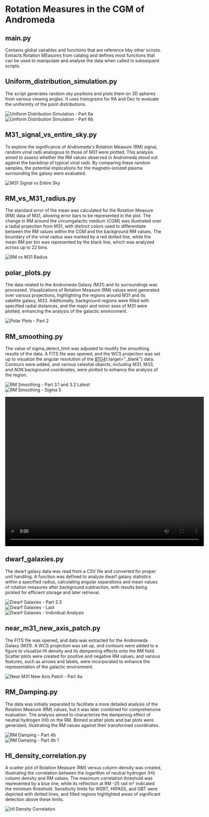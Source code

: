 # Rotation Measures in the CGM of Andromeda

## main.py
Contains global vairables and functions that are reference bby other scirpts. Extracts Rotation MEasures from catalog and defines most functions that can be used to manipulate and analyse the data when called in subsequent scripts.

## Uniform_distribution_simulation.py
The script generates random sky positions and plots them on 3D spheres from various viewing angles. It uses histograms for RA and Dec to evaluate the uniformity of the point distributions.

![Uniform Distribution Simulation - Part 6a](./IMGs/part_6_a.png)  
![Uniform Distribution Simulation - Part 6b](./IMGs/part_6_b.png)  

## M31_signal_vs_entire_sky.py
To explore the significance of Andromeda's Rotation Measure (RM) signal, random virial radii analogous to those of M31 were plotted. This analysis aimed to assess whether the RM values observed in Andromeda stood out against the backdrop of typical virial radii. By comparing these random samples, the potential implications for the magneto-ionized plasma surrounding the galaxy were evaluated.

![M31 Signal vs Entire Sky](./IMGs/8000_patches_new.png)  

## RM_vs_M31_radius.py
The standard error of the mean was calculated for the Rotation Measure (RM) data of M31, allowing error bars to be represented in the plot. The change in RM around the circumgalactic medium (CGM) was illustrated over a radial projection from M31, with distinct colors used to differentiate between the RM values within the CGM and the background RM values. The boundary of the virial radius was marked by a red dotted line, while the mean RM per bin was represented by the black line, which was analyzed across up to 22 bins.

![RM vs M31 Radius](./IMGs/Part_1.png)  

## polar_plots.py
The data related to the Andromeda Galaxy (M31) and its surroundings was processed. Visualizations of Rotation Measure (RM) values were generated over various projections, highlighting the regions around M31 and its satellite galaxy, M33. Additionally, background regions were filled with specified radial distances, and the major and minor axes of M31 were plotted, enhancing the analysis of the galactic environment.

![Polar Plots - Part 2](./IMGs/Part_2.png)  

## RM_smoothing.py
The value of sigma_detect_limit was adjusted to modify the smoothing results of the data. A FITS file was opened, and the WCS projection was set up to visualize the angular resolution of the [BT04](https://www.aanda.org/articles/aa/abs/2004/14/aa0423/aa0423.html){:target="_blank"} data. Contours were added, and various celestial objects, including M31, M33, and AGN background coordinates, were plotted to enhance the analysis of the region.

![RM Smoothing - Part 3.1 and 3.2 Latest](./IMGs/Part_3.1_3.2_newest.png)  
![RM Smoothing - Sigma 5](./IMGs/Part_3.1_3.2_sigma_5.png)  

<a href="./VIDs/smoothing_video.mp4" target="_blank" rel="noopener noreferrer">
  <video width="640" height="480" controls>
    <source src="./VIDs/smoothing_video.mp4" type="video/mp4">
    Your browser does not support the video tag.
  </video>
</a>

## dwarf_galaxies.py
The dwarf galaxy data was read from a CSV file and converted for proper unit handling. A function was defined to analyze dwarf galaxy statistics within a specified radius, calculating angular separations and mean values of rotation measures after background subtraction, with results being pickled for efficient storage and later retrieval.

![Dwarf Galaxies - Part 3.3](./IMGs/Part_3.3_3.png)  
![Dwarf Galaxies - Last](./IMGs/Part_3.3_last.png)  
![Dwarf Galaxies - Individual Analysis](./IMGs/individual_dwarf_anal.png)  

## near_m31_new_axis_patch.py
The FITS file was opened, and data was extracted for the Andromeda Galaxy (M31). A WCS projection was set up, and contours were added to a figure to visualize HI density and its dampening effects onto the RM field. Scatter plots were created for positive and negative RM values, and various features, such as arrows and labels, were incorporated to enhance the representation of the galactic environment.

![Near M31 New Axis Patch - Part 4a](./IMGs/Part_4a.png)  

## RM_Damping.py
The data was initially separated to facilitate a more detailed analysis of the Rotation Measure (RM) values, but it was later combined for comprehensive evaluation. The analysis aimed to characterize the dampening effect of neutral hydrogen (HI) on the RM. Binned scatter plots and bar plots were generated, illustrating the RM values against their transformed coordinates.

![RM Damping - Part 4b](./IMGs/Part_4b.png)  
![RM Damping - Part 4b 1](./IMGs/Part_4b_1.png)  

## HI_density_correlation.py
A scatter plot of Rotation Measure (RM) versus column density was created, illustrating the correlation between the logarithm of neutral hydrogen (HI) column density and RM values. The maximum correlation threshold was represented by a blue line, while its reflection at RM -25 rad m² indicated the minimum threshold. Sensitivity limits for WSRT, HIPASS, and GBT were depicted with dotted lines, and filled regions highlighted areas of significant detection above these limits.

![HI Density Correlation](./IMGs/Part_5.png)  
